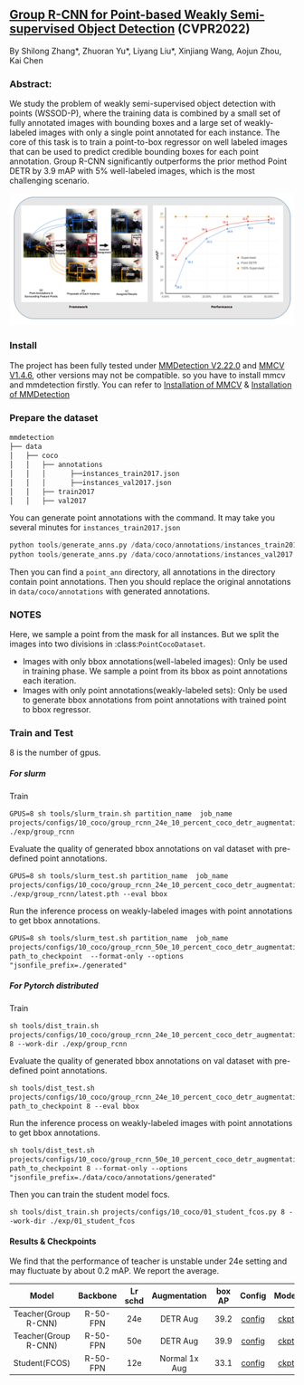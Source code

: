 ## [Group R-CNN for Point-based Weakly Semi-supervised Object Detection](https://arxiv.org/abs/2205.05920) (CVPR2022)

By Shilong Zhang*, Zhuoran Yu*, Liyang Liu*, Xinjiang Wang, Aojun Zhou, Kai Chen
### Abstract:
We study the problem of weakly semi-supervised object
detection with points (WSSOD-P), where the training data
is combined by a small set of fully annotated images with
bounding boxes and a large set of weakly-labeled images
with only a single point annotated for each instance. The
core of this task is to train a point-to-box regressor on well
labeled images that can be used to predict credible bounding boxes for each point annotation.
Group R-CNN significantly outperforms the prior
method Point DETR by 3.9 mAP with 5% well-labeled images, which is the most challenging scenario.


![](./figs/grouprcnn.png)


### Install
The project has been fully tested under [MMDetection V2.22.0](https://github.com/open-mmlab/mmdetection/releases/tag/v2.22.0) and [MMCV V1.4.6](https://github.com/open-mmlab/mmcv/releases/tag/v1.4.6), other versions may not be compatible. so you have to install mmcv and mmdetection firstly.
You can refer to [Installation of MMCV](https://github.com/open-mmlab/mmcv) & [Installation of MMDetection](https://mmdetection.readthedocs.io/en/v2.18.1/get_started.html#installation)

### Prepare the dataset

```text
mmdetection
├── data
│   ├── coco
│   │   ├── annotations
│   │   │      ├──instances_train2017.json
│   │   │      ├──instances_val2017.json
│   │   ├── train2017
│   │   ├── val2017
```

You can generate point annotations with the command. It may take you several minutes for `instances_train2017.json`
```python
python tools/generate_anns.py /data/coco/annotations/instances_train2017.json
python tools/generate_anns.py /data/coco/annotations/instances_val2017.json
```
Then you can find a `point_ann` directory, all annotations in the directory contain point annotations. Then you should replace the original annotations in `data/coco/annotations` with generated annotations.

### NOTES
Here, we sample a point from the mask for all instances. But we split the images into two divisions in :class:`PointCocoDataset`.
- Images with only bbox annotations(well-labeled images): Only be used in training phase. We sample a point from its bbox
as point annotations each iteration.
- Images with only point annotations(weakly-labeled sets): Only be used to generate bbox annotations from point annotations with trained point to bbox regressor.
### Train and Test
8 is the number of gpus.
##### For slurm

Train
```shell
GPUS=8 sh tools/slurm_train.sh partition_name  job_name projects/configs/10_coco/group_rcnn_24e_10_percent_coco_detr_augmentation.py  ./exp/group_rcnn
```
Evaluate the quality of generated bbox annotations on val dataset with pre-defined point annotations.
```shell
GPUS=8 sh tools/slurm_test.sh partition_name  job_name projects/configs/10_coco/group_rcnn_24e_10_percent_coco_detr_augmentation.py ./exp/group_rcnn/latest.pth --eval bbox
```
Run the inference process on weakly-labeled images with point annotations to get bbox annotations.
```shell
GPUS=8 sh tools/slurm_test.sh partition_name  job_name  projects/configs/10_coco/group_rcnn_50e_10_percent_coco_detr_augmentation.py   path_to_checkpoint  --format-only --options  "jsonfile_prefix=./generated"
```
##### For Pytorch distributed

Train
```shell
sh tools/dist_train.sh projects/configs/10_coco/group_rcnn_24e_10_percent_coco_detr_augmentation.py 8 --work-dir ./exp/group_rcnn
```
Evaluate the quality of generated bbox annotations on val dataset with pre-defined point annotations.
```shell
sh tools/dist_test.sh  projects/configs/10_coco/group_rcnn_24e_10_percent_coco_detr_augmentation.py  path_to_checkpoint 8 --eval bbox
```

Run the inference process on weakly-labeled images with point annotations to get bbox annotations.
```shell
sh tools/dist_test.sh  projects/configs/10_coco/group_rcnn_50e_10_percent_coco_detr_augmentation.py   path_to_checkpoint 8 --format-only --options  "jsonfile_prefix=./data/coco/annotations/generated"
```
Then you can train the student model focs.
```shell
sh tools/dist_train.sh projects/configs/10_coco/01_student_fcos.py 8 --work-dir ./exp/01_student_fcos
```

#### Results & Checkpoints
We find that the performance of teacher is unstable under 24e setting and may fluctuate by about 0.2 mAP. We report the average.

| Model | Backbone | Lr schd | Augmentation | box AP | Config | Model | log |Generated Annotations |
| :----: | :------: | :-----: | :----: | :------: |:------: |:------: |:------: |:------: |
| Teacher(Group R-CNN) | R-50-FPN |   24e  | DETR Aug| 39.2 | [config](https://github.com/jshilong/GroupRCNN/tree/main/projects/configs/10_coco/group_rcnn_24e_10_percent_coco_detr_augmentation.py)  | [ckpt](https://drive.google.com/file/d/18czpIJcKOgp8T7wE693WZEj1kbUUsaMA/view?usp=sharing) | [log](https://drive.google.com/file/d/14n09FOv3bSVLf_aYGpucYI4_Q8eJUczP/view?usp=sharing) | -
| Teacher(Group R-CNN) | R-50-FPN |  50e  | DETR Aug|39.9| [config](https://github.com/jshilong/GroupRCNN/tree/main/projects/configs/10_coco/group_rcnn_50e_10_percent_coco_detr_augmentation.py) | [ckpt](https://drive.google.com/file/d/1_yQtDBS9MqeCvRXMbAaBKyi5zgR5LP-z/view?usp=sharing) | [log](https://drive.google.com/file/d/1AiqXqbdf425tXdCP0T8pJyym-9Yf7p96/view?usp=sharing) | [generated.bbox.json](https://drive.google.com/file/d/1hyTgWRXuCUCRcPEgsqU-0eGVqDDdw7-b/view?usp=sharing)
| Student(FCOS) | R-50-FPN | 12e |Normal 1x Aug|  33.1| [config](https://github.com/jshilong/GroupRCNN/tree/main/projects/configs/10_coco/01_student_fcos.py) | [ckpt](https://drive.google.com/file/d/1F8vQ7hp69T3xs51lb6dKxaxB8QsG-H5T/view?usp=sharing) | [log](https://drive.google.com/file/d/1LHbp5LBQEQoFtC5z7qwVIhsHHlX6LDlM/view?usp=sharing) | -
